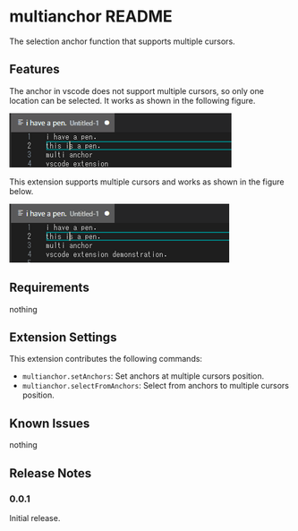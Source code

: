 # multianchor README

The selection anchor function that supports multiple cursors.

## Features

The anchor in vscode does not support multiple cursors, so only one location can be selected. It works as shown in the following figure.

![default-anchor-demo](images/default-anchor-demo.gif)


This extension supports multiple cursors and works as shown in the figure below.

![multianchor-demo](images/multianchor-demo.gif)


## Requirements

nothing

## Extension Settings

This extension contributes the following commands:

* `multianchor.setAnchors`: Set anchors at multiple cursors position.
* `multianchor.selectFromAnchors`: Select from anchors to multiple cursors position.

## Known Issues

nothing

## Release Notes


### 0.0.1

Initial release.

